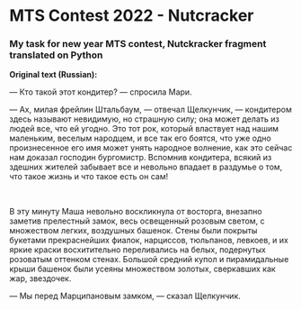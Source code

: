 # MTS Contest 2022 - Nutcracker
<h3>My task for new year MTS contest, Nutckracker fragment translated on Python</h3>

<b>Original text (Russian):</b>

  <p>— Кто такой этот кондитер? — спросила Мари.</p>

  <p>— Ах, милая фрейлин Штальбаум, — отвечал Щелкунчик, — кондитером здесь называют невидимую, но страшную силу; она может делать из людей все, что ей угодно. Это тот рок, который властвует над нашим маленьким, веселым народцем, и все так его боятся, что уже одно произнесенное его имя может унять народное волнение, как это сейчас нам доказал господин бургомистр. Вспомнив кондитера, всякий из здешних жителей забывает все и невольно впадает в раздумье о том, что такое жизнь и что такое есть он сам!</p> 
  <p>В эту минуту Маша невольно воскликнула от восторга, внезапно заметив прелестный замок, весь освещенный розовым светом, с множеством легких, воздушных башенок. Стены были покрыты букетами прекраснейших фиалок, нарциссов, тюльпанов, левкоев, и их яркие краски восхитительно переливались на белых, подернутых розоватым оттенком стенах. Большой средний купол и пирамидальные крыши башенок были усеяны множеством золотых, сверкавших как жар, звездочек.</p>

  <p>— Мы перед Марципановым замком, — сказал Щелкунчик.</p>

